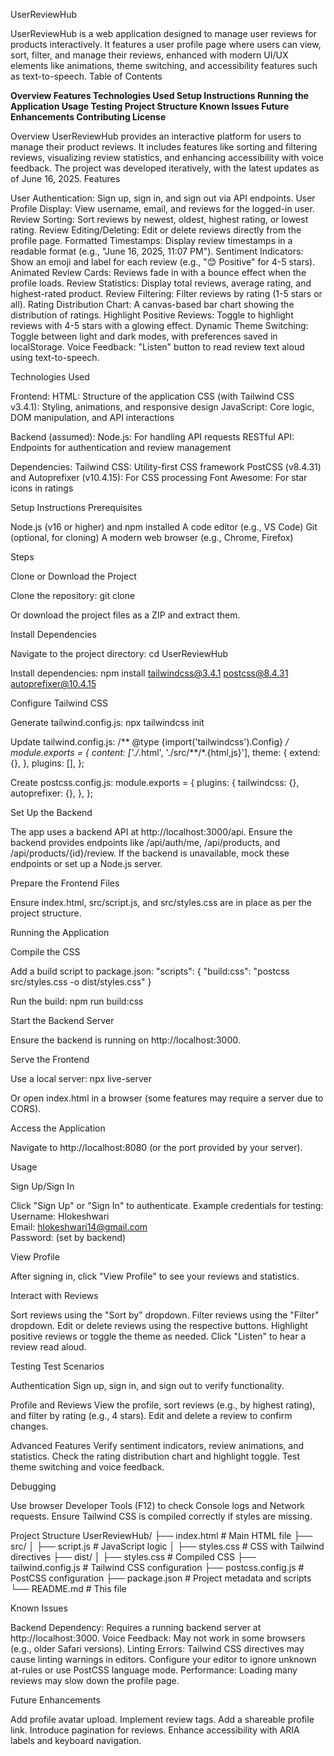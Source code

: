 UserReviewHub

UserReviewHub is a web application designed to manage user reviews for products interactively. It features a user profile page where users can view, sort, filter, and manage their reviews, enhanced with modern UI/UX elements like animations, theme switching, and accessibility features such as text-to-speech.
Table of Contents

**Overview
Features
Technologies Used
Setup Instructions
Running the Application
Usage
Testing
Project Structure
Known Issues
Future Enhancements
Contributing
License**

Overview
UserReviewHub provides an interactive platform for users to manage their product reviews. It includes features like sorting and filtering reviews, visualizing review statistics, and enhancing accessibility with voice feedback. The project was developed iteratively, with the latest updates as of June 16, 2025.
Features

User Authentication: Sign up, sign in, and sign out via API endpoints.
User Profile Display: View username, email, and reviews for the logged-in user.
Review Sorting: Sort reviews by newest, oldest, highest rating, or lowest rating.
Review Editing/Deleting: Edit or delete reviews directly from the profile page.
Formatted Timestamps: Display review timestamps in a readable format (e.g., "June 16, 2025, 11:07 PM").
Sentiment Indicators: Show an emoji and label for each review (e.g., "😊 Positive" for 4-5 stars).
Animated Review Cards: Reviews fade in with a bounce effect when the profile loads.
Review Statistics: Display total reviews, average rating, and highest-rated product.
Review Filtering: Filter reviews by rating (1-5 stars or all).
Rating Distribution Chart: A canvas-based bar chart showing the distribution of ratings.
Highlight Positive Reviews: Toggle to highlight reviews with 4-5 stars with a glowing effect.
Dynamic Theme Switching: Toggle between light and dark modes, with preferences saved in localStorage.
Voice Feedback: "Listen" button to read review text aloud using text-to-speech.

Technologies Used

Frontend:
HTML: Structure of the application
CSS (with Tailwind CSS v3.4.1): Styling, animations, and responsive design
JavaScript: Core logic, DOM manipulation, and API interactions


Backend (assumed):
Node.js: For handling API requests
RESTful API: Endpoints for authentication and review management


Dependencies:
Tailwind CSS: Utility-first CSS framework
PostCSS (v8.4.31) and Autoprefixer (v10.4.15): For CSS processing
Font Awesome: For star icons in ratings



Setup Instructions
Prerequisites

Node.js (v16 or higher) and npm installed
A code editor (e.g., VS Code)
Git (optional, for cloning)
A modern web browser (e.g., Chrome, Firefox)

Steps

Clone or Download the Project

Clone the repository:  git clone <repository-url>


Or download the project files as a ZIP and extract them.


Install Dependencies

Navigate to the project directory:  cd UserReviewHub


Install dependencies:  npm install tailwindcss@3.4.1 postcss@8.4.31 autoprefixer@10.4.15




Configure Tailwind CSS

Generate tailwind.config.js:  npx tailwindcss init


Update tailwind.config.js:  /** @type {import('tailwindcss').Config} */
module.exports = {
    content: ['./*.html', './src/**/*.{html,js}'],
    theme: {
        extend: {},
    },
    plugins: [],
};


Create postcss.config.js:  module.exports = {
    plugins: {
        tailwindcss: {},
        autoprefixer: {},
    },
};




Set Up the Backend

The app uses a backend API at http://localhost:3000/api.
Ensure the backend provides endpoints like /api/auth/me, /api/products, and /api/products/{id}/review.
If the backend is unavailable, mock these endpoints or set up a Node.js server.


Prepare the Frontend Files

Ensure index.html, src/script.js, and src/styles.css are in place as per the project structure.



Running the Application

Compile the CSS

Add a build script to package.json:  "scripts": {
    "build:css": "postcss src/styles.css -o dist/styles.css"
}


Run the build:  npm run build:css




Start the Backend Server

Ensure the backend is running on http://localhost:3000.


Serve the Frontend

Use a local server:  npx live-server


Or open index.html in a browser (some features may require a server due to CORS).


Access the Application

Navigate to http://localhost:8080 (or the port provided by your server).



Usage

Sign Up/Sign In

Click "Sign Up" or "Sign In" to authenticate.
Example credentials for testing:  
Username: Hlokeshwari  
Email: hlokeshwari14@gmail.com  
Password: (set by backend)




View Profile

After signing in, click "View Profile" to see your reviews and statistics.


Interact with Reviews

Sort reviews using the "Sort by" dropdown.
Filter reviews using the "Filter" dropdown.
Edit or delete reviews using the respective buttons.
Highlight positive reviews or toggle the theme as needed.
Click "Listen" to hear a review read aloud.



Testing
Test Scenarios

Authentication
Sign up, sign in, and sign out to verify functionality.


Profile and Reviews
View the profile, sort reviews (e.g., by highest rating), and filter by rating (e.g., 4 stars).
Edit and delete a review to confirm changes.


Advanced Features
Verify sentiment indicators, review animations, and statistics.
Check the rating distribution chart and highlight toggle.
Test theme switching and voice feedback.



Debugging

Use browser Developer Tools (F12) to check Console logs and Network requests.
Ensure Tailwind CSS is compiled correctly if styles are missing.

Project Structure
UserReviewHub/
├── index.html           # Main HTML file
├── src/
│   ├── script.js        # JavaScript logic
│   ├── styles.css       # CSS with Tailwind directives
├── dist/
│   ├── styles.css       # Compiled CSS
├── tailwind.config.js   # Tailwind CSS configuration
├── postcss.config.js    # PostCSS configuration
├── package.json         # Project metadata and scripts
└── README.md            # This file

Known Issues

Backend Dependency: Requires a running backend server at http://localhost:3000.
Voice Feedback: May not work in some browsers (e.g., older Safari versions).
Linting Errors: Tailwind CSS directives may cause linting warnings in editors. Configure your editor to ignore unknown at-rules or use PostCSS language mode.
Performance: Loading many reviews may slow down the profile page.

Future Enhancements

Add profile avatar upload.
Implement review tags.
Add a shareable profile link.
Introduce pagination for reviews.
Enhance accessibility with ARIA labels and keyboard navigation.

